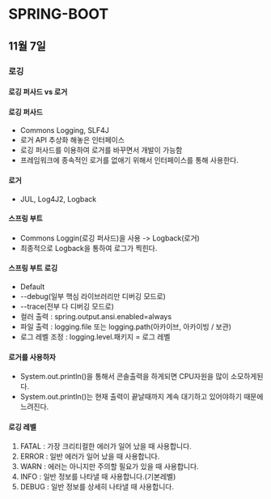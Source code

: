 # SPRING-BOOT

## 11월 7일

### 로깅

#### 로깅 퍼사드 vs 로거

#### 로깅 퍼사드
* Commons Logging, SLF4J
* 로거 API 추상화 해놓은 인터페이스
* 로깅 퍼사드를 이용하여 로거를 바꾸면서 개발이 가능함
* 프레임워크에 종속적인 로거를 없애기 위해서 인터페이스를 통해 사용한다.

#### 로거
* JUL, Log4J2, Logback

#### 스프링 부트
* Commons Loggin(로깅 퍼사드)을 사용 -> Logback(로거)
* 최종적으로 Logback을 통하여 로그가 찍힌다.

#### 스프링 부트 로깅
* Default
* --debug(일부 핵심 라이브러리만 디버깅 모드로)
* --trace(전부 다 디버깅 모드로)
* 컬러 출력 : spring.output.ansi.enabled=always
* 파일 출력 : logging.file 또는 logging.path(아카이브, 아카이빙 / 보관)
* 로그 레벨 조정 : logging.level.패키지 = 로그 레벨

#### 로거를 사용하자
* System.out.println()을 통해서 콘솔출력을 하게되면 CPU자원을 많이 소모하게된다.
* System.out.println()는 현재 출력이 끝날때까지 계속 대기하고 있어야하기 때문에 느려진다.

#### 로깅 레벨
1. FATAL : 가장 크리티컬한 에러가 일어 났을 때 사용합니다.
2. ERROR : 일반 에러가 일어 났을 때 사용합니다.
3. WARN : 에러는 아니지만 주의할 필요가 있을 때 사용합니다.
4. INFO : 일반 정보를 나타낼 때 사용합니다.(기본레벨)
5. DEBUG : 일반 정보를 상세히 나타낼 때 사용합니다.